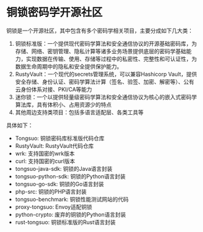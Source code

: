 铜锁密码学开源社区
===============

铜锁是一个开源社区，其中包含有多个密码学相关项目，主要分成如下几大类：
1. 铜锁标准版：一个提供现代密码学算法和安全通信协议的开源基础密码库，为存储、网络、密钥管理、隐私计算等诸多业务场景提供底层的密码学基础能力，实现数据在传输、使用、存储等过程中的私密性、完整性和可认证性，为数据生命周期中的隐私和安全提供保护能力。
2. RustyVault：一个现代的secrets管理系统，可以兼容Hashicorp Vault，提供安全存储、身份认证、密码学算法计算（签名、验签、加密、解密等）、公有云身份体系对接、PKI/CA等能力
3. 迷你锁：一个以提供轻量级密码学算法和安全通信协议为核心的嵌入式密码学算法库，具有体积小、占用资源少的特点
4. 其他周边支持类项目：包括多语言适配层、各类工具等

具体如下：

* Tongsuo: 铜锁密码库标准版代码仓库
* RustyVault: RustyVault代码仓库
* wrk: 支持国密的wrk版本
* curl: 支持国密的curl版本
* tongsuo-java-sdk: 铜锁的Java语言封装
* tongsuo-python-sdk: 铜锁的Python语言封装
* tongsuo-go-sdk: 铜锁的Go语言封装
* php-src: 铜锁的PHP语言封装
* tongsuo-benchmark: 铜锁性能测试网站的代码
* proxy-tongsuo: Envoy适配铜锁
* python-crypto: 废弃的铜锁的Python语言封装
* rust-tongsuo: 铜锁标准版的Rust语言封装
